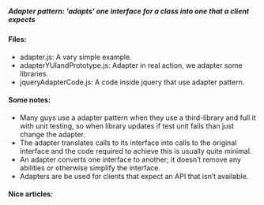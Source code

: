 ##### Adapter pattern: 'adapts' one interface for a class into one that a client expects

#### Files:
+ adapter.js: A vary simple example.
+ adapterYUIandPrototype.js: Adapter in real action, we adapter some libraries.
+ jqueryAdapterCode.js: A code inside jquery that use adapter pattern.

#### Some notes:
+ Many guys use a adapter pattern when they use a third-library and full it with unit testing, so when library updates if test unit fails than just change the adapter.
+ The adapter translates calls to its interface into calls to the original interface and the code required to achieve this is usually quite minimal.
+ An adapter converts one interface to another; it doesn’t remove any abilities or otherwise simplify the interface. 
+ Adapters are be used for clients that expect an API that isn’t available.

#### Nice articles:
